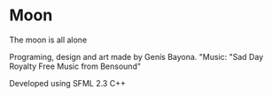 # Moon
The moon is all alone 

Programing, design and art made by Genís Bayona.
"Music: "Sad Day Royalty Free Music from Bensound" 

Developed using SFML 2.3
C++
